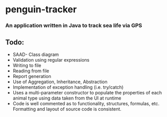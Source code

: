 # penguin-tracker
### An application written in Java to track sea life via GPS

## Todo:

* SAAD- Class diagram
* Validation using regular expressions
* Writing to file
* Reading from file 
* Report generation
* Use of Aggregation, Inheritance, Abstraction
* Implementation of exception handling (i.e. try/catch)
* Uses a multi-parameter constructor to populate the properties of each animal type using data taken from the UI at runtime
* Code is well commented as to functionality, structures, formulas, etc. Formatting and layout of source code is consistent.

